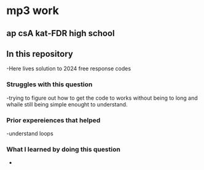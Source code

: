# mp3 work
## ap csA kat-FDR high school

## In this repository
-Here lives solution to 2024 free response codes 
### Struggles with this question
-trying to figure out how to get the code to works without being to long and whaile still being simple enought to understand.
### Prior expereiences that helped
-understand loops 
### What I learned by doing this question
- 
